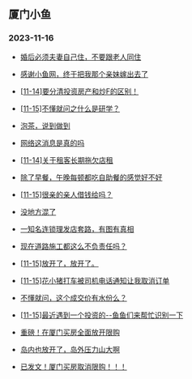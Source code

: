 ## 厦门小鱼 
### 2023-11-16

+ [婚后必须夫妻自己住，不要跟老人同住](http://bbs.xmfish.com/read-htm-tid-18105878.html)

+ [感谢小鱼网，终于把我那个亲妹嫁出去了](http://bbs.xmfish.com/read-htm-tid-18106113.html)

+ [[11-14]要分清投资房产和炒F的区别！](http://bbs.xmfish.com/read-htm-tid-18105886.html)

+ [[11-15]不懂就问之什么是研学？](http://bbs.xmfish.com/read-htm-tid-18105995.html)

+ [泡茶，说到做到](http://bbs.xmfish.com/read-htm-tid-18105884.html)

+ [网络这消息是真的吗](http://bbs.xmfish.com/read-htm-tid-18106105.html)

+ [[11-14]关于租客长期拖欠店租](http://bbs.xmfish.com/read-htm-tid-18105890.html)

+ [除了早餐，午晚每顿都吃自助餐的感觉好不好](http://bbs.xmfish.com/read-htm-tid-18106208.html)

+ [[11-15]很亲的亲人借钱给吗？](http://bbs.xmfish.com/read-htm-tid-18106219.html)

+ [没地方混了](http://bbs.xmfish.com/read-htm-tid-18106169.html)

+ [一知名连锁理发店套路，有图有真相](http://bbs.xmfish.com/read-htm-tid-18106157.html)

+ [现在道路施工都这么不负责任吗？](http://bbs.xmfish.com/read-htm-tid-18105920.html)

+ [[11-15]放开了，放开了。](http://bbs.xmfish.com/read-htm-tid-18106346.html)

+ [[11-15]花小猪打车被司机电话通知让我取消订单](http://bbs.xmfish.com/read-htm-tid-18106024.html)

+ [不懂就问，这个成交价有水份么？](http://bbs.xmfish.com/read-htm-tid-18106287.html)

+ [[11-15]最近遇到一个投资的--鱼鱼们来帮忙识别一下](http://bbs.xmfish.com/read-htm-tid-18106284.html)

+ [重磅！在厦门买房全面放开限购](http://bbs.xmfish.com/read-htm-tid-18106370.html)

+ [岛内也放开了，岛外压力山大啊](http://bbs.xmfish.com/read-htm-tid-18106382.html)

+ [已发文！厦门买房取消限购！！！](http://bbs.xmfish.com/read-htm-tid-18106378.html)

